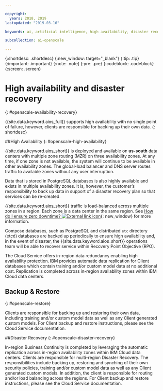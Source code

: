 ```yaml
---

copyright:
  years: 2018, 2019
lastupdated: "2019-03-16"

keywords: ai, artificial intelligence, high availability, disaster recovery, recovery, load-balancing, postgres

subcollection: ai-openscale

---
```


{:shortdesc: .shortdesc}
{:new_window: target="_blank"}
{:tip: .tip}
{:important: .important}
{:note: .note}
{:pre: .pre}
{:codeblock: .codeblock}
{:screen: .screen}

# High availability and disaster recovery
{: #openscale-availability-recovery}

{{site.data.keyword.aios_full}} supports high availability with no single point of failure, however, clients are responsible for backing up their own data.
{: shortdesc}

##High Availability 
{: #openscale-high-availability}

{{site.data.keyword.aios_short}} is deployed and available on **us-south** data centers with multiple zone routing (MZR) on three availability zones. At any time, if one zone is not available, the system will continue to be available in other availability zones. The global-load balancer and DNS server routes traffic to available zones without any user interruption.

Data that is stored in PostgreSQL databases is also highly available and exists in multiple availability zones. It is, however, the customer’s responsibility to back up data in support of a disaster recovery plan so that services can be re-created.

{{site.data.keyword.aios_short}} traffic is load-balanced across multiple zones in a region. Each zone is a data center in the same region. See [How do I ensure zero downtime? ![External link icon](../../icons/launch-glyph.svg "External link icon")](https://cloud.ibm.com/docs/overview?topic=overview-zero-downtime#zero-downtime){: new_window} for more information.

Compose databases, such as PostgreSQL and distributed <code>etc</code> directory (etcd) databases are backed up periodically to ensure high availability and, in the event of disaster, the {{site.data.keyword.aios_short}} operations team will be able to recover service within Recovery Point Objective (RPO).
 
The Cloud Service offers in-region data redundancy enabling high availability protection. IBM provides automatic data replication for Client databases which contain training and/or custom model data at no additional cost. Replication is completed across in-region availability zones within IBM Cloud data centers.
 
## Backup & Restore
{: #openscale-restore}

Clients are responsible for backing up and restoring their own data, including training and/or custom model data as well as any Client generated custom models. For Client backup and restore instructions, please see the Cloud Service documentation.
 
##Disaster Recovery
{: #openscale-disaster-recovery}

In-region Business Continuity is completed by leveraging the automatic replication across in-region availability zones within IBM Cloud data centers. Clients are responsible for multi-region Disaster Recovery. The responsibilities include backing up, restoring and synching of their own security policies, training and/or custom model data as well as any Client generated custom models. In addition, the client is responsible for routing and/or load balancing across the regions. For Client backup and restore instructions, please see the Cloud Service documentation.